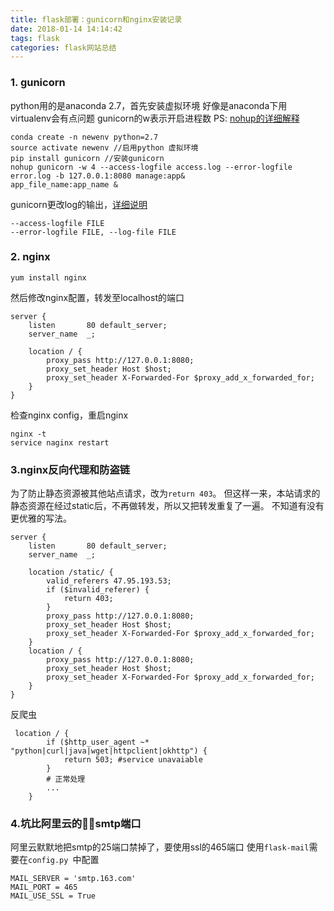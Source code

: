 ```yaml
---
title: flask部署：gunicorn和nginx安装记录
date: 2018-01-14 14:14:42
tags: flask
categories: flask网站总结
---
```


### 1. gunicorn
python用的是anaconda 2.7，首先安装虚拟环境
好像是anaconda下用virtualenv会有点问题
gunicorn的w表示开启进程数
PS: [nohup的详细解释](http://www.ruanyifeng.com/blog/2016/02/linux-daemon.html) 
```
conda create -n newenv python=2.7 
source activate newenv //启用python 虚拟环境
pip install gunicorn //安装gunicorn
nohup gunicorn -w 4 --access-logfile access.log --error-logfile error.log -b 127.0.0.1:8080 manage:app&
app_file_name:app_name & 
```
gunicorn更改log的输出，[详细说明](http://docs.gunicorn.org/en/latest/settings.html#logging)
```
--access-logfile FILE
--error-logfile FILE, --log-file FILE
```
### 2. nginx
```
yum install nginx
```
然后修改nginx配置，转发至localhost的端口
```
server {
    listen       80 default_server;
    server_name  _;

    location / {
        proxy_pass http://127.0.0.1:8080;
        proxy_set_header Host $host;
        proxy_set_header X-Forwarded-For $proxy_add_x_forwarded_for;
    }
}
```
检查nginx config，重启nginx
```
nginx -t
service naginx restart
```

### 3.nginx反向代理和防盗链

为了防止静态资源被其他站点请求，改为`return 403`。
但这样一来，本站请求的静态资源在经过static后，不再做转发，所以又把转发重复了一遍。
不知道有没有更优雅的写法。
```
server {
    listen       80 default_server;
    server_name  _;

    location /static/ {
        valid_referers 47.95.193.53;
        if ($invalid_referer) {
            return 403;
        }
        proxy_pass http://127.0.0.1:8080;
        proxy_set_header Host $host;
        proxy_set_header X-Forwarded-For $proxy_add_x_forwarded_for;
    }
    location / {
        proxy_pass http://127.0.0.1:8080;
        proxy_set_header Host $host;
        proxy_set_header X-Forwarded-For $proxy_add_x_forwarded_for;
    }
}
```
反爬虫
```
 location / {
        if ($http_user_agent ~* "python|curl|java|wget|httpclient|okhttp") {
            return 503; #service unavaiable
        }
        # 正常处理
        ...
    }
```

### 4.坑比阿里云的smtp端口

阿里云默默地把smtp的25端口禁掉了，要使用ssl的465端口
使用`flask-mail`需要在`config.py `中配置
```
MAIL_SERVER = 'smtp.163.com'
MAIL_PORT = 465
MAIL_USE_SSL = True
```